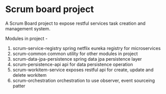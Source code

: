 # Scrum board project
A Scrum Board project to expose restful services task creation and management system.

Modules in project -
1. scrum-service-registry			spring netflix eureka registry for microservices
2. scrum-common						common utility for other modules in project
3. scrum-data-jpa-persistence		spring data jpa persistence layer
4. scrum-persistence-api			api for data persistence operation
5. scrum-workitem-service 			exposes restful api for create, update and delete workitem
6. scrum-orchestration				orchestration to use observer, event sourceing patter

